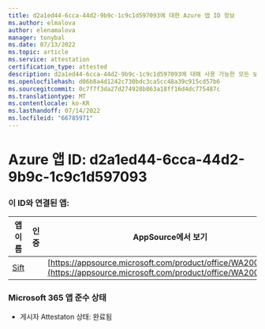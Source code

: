 ```yaml
---
title: d2a1ed44-6cca-44d2-9b9c-1c9c1d597093에 대한 Azure 앱 ID 정보
ms.author: elmalova
author: elenamalova
manager: tonybal
ms.date: 07/13/2022
ms.topic: article
ms.service: attestation
certification_type: attested
description: d2a1ed44-6cca-44d2-9b9c-1c9c1d597093에 대해 사용 가능한 모든 보안 및 규정 준수 정보입니다.
ms.openlocfilehash: d06b8a4d1242c730bdc3ca5cc48a39c915cd57b6
ms.sourcegitcommit: 0c7f7f3da27d274928b863a18ff16d4dc775487c
ms.translationtype: MT
ms.contentlocale: ko-KR
ms.lasthandoff: 07/14/2022
ms.locfileid: "66785971"
---
```

# <a name="azure-app-id-d2a1ed44-6cca-44d2-9b9c-1c9c1d597093"></a>Azure 앱 ID: d2a1ed44-6cca-44d2-9b9c-1c9c1d597093


### <a name="apps-associated-with-this-id"></a>이 ID와 연결된 앱:
| **앱 이름** | **인증** | **AppSource에서 보기** |
|--------------|---------------|-----------------------|
| [Sift](../forward/WA200002545.md) |  | [https://appsource.microsoft.com/product/office/WA200002545](https://appsource.microsoft.com/product/office/WA200002545) |

### <a name="microsoft-365-app-compliance-status"></a>Microsoft 365 앱 준수 상태
- 게시자 Attestaton 상태: 완료됨
